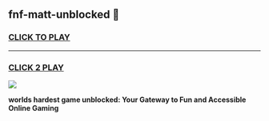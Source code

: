 
## fnf-matt-unblocked 👋
<h3>
<a href="https://premium.freeplayer.one?title=fnf-matt-unblocked&ref=14F">CLICK TO PLAY</a></h3>
<hr>

<h3>
<a href="https://premium.freeplayer.one?title=fnf-matt-unblocked&ref=14F">CLICK 2 PLAY</a>
  
</h3>

<a href="https://premium.freeplayer.one?title=fnf-matt-unblocked&ref=12F/"><img src="https://clearcache.store/games.png"></a>


**worlds hardest game unblocked: Your Gateway to Fun and Accessible Online Gaming**
